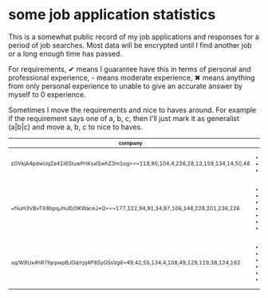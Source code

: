# some job application statistics

This is a somewhat public record of my job applications and responses for a period
of job searches. Most data will be encrypted until I find another job or a long enough
time has passed.

For requirements, ✔ means I guarantee have this in terms of personal and professional
experience, - means moderate experience, ✖ means anything from only personal experience
to unable to give an accurate answer by myself to 0 experience.

Sometimes I move the requirements and nice to haves around. For example if the requirement
says one of a, b, c, then I'll just mark it as generalist (a|b|c) and move a, b,
c to nice to haves.

<!-- markdownlint-disable line-length-->
<table style="font-size:0.75em;white-space:nowrap;">
  <thead>
    <tr>
      <th>company</th>
      <th>requirements</th>
      <th>nice to haves</th>
      <th>application date</th>
      <th>1st reply date</th>
      <th>rejection date</th>
    </tr>
  </thead>
  <tbody>
    <tr>
      <td>zOVkjA4pdwUqZa41I6StuwPriKsxlSwhZ3m1og==~118,90,104,4,226,28,13,159,134,14,50,48</td>
      <td>
        <ul>
          <li>req 1 ✔ </li>
          <li>req2 ✖ </li>
          <li>req3 -</li>
        </ul>
      </td>
      <td></td>
      <td>empty to the left</td>
      <td>this is just</td>
      <td>a test row</td>
    </tr>
    <tr>
      <td>+fiiuH3VBvTX8bpqJHJD/0KWaceJ+Q==~177,122,94,91,34,87,106,148,228,201,236,126</td>
      <td>
        <ul>
          <li>1+ years building web apps ✔ </li>
          <li>Expertise in Node.js and Postgres ✔ </li>
          <li>Professional English ✔ </li>
          <li>Work remotely close to ET times ✔ </li>
          <li>Interest in small teams/many hats ✔ </li>
          <li>High level of engagement with product ✖ </li>
          <li>Passionate about solving hard problems ✔ </li>
        </ul>
      </td>
      <td>
        <ul>
          <li>Typescript ✔ </li>
          <li>React ✔ </li>
          <li>Mongo - </li>
          <li>Terraform ✖ </li>
          <li>AWS ✖ </li>
        </ul>
      </td>
      <td>empty to the left</td>
      <td>this is just</td>
      <td>7GDFWyOTcD1d5muv39T6G7zru986wrDiVIjIvbU7~8,205,183,158,193,226,76,66,55,209,177,120</td>
    </tr>
    <tr>
      <td>sq/W9Ux4hR7fqrpwpBJGd/rjq4P8SyGSsVg6~49,42,55,134,4,108,49,129,119,38,124,162</td>
      <td>
        <ul>
          <li>2+ years shipping code to prod ✔ </li>
          <li>Generalist (js|Python|C++|Java|SQL) ✔ </li>
          <li>Balance speed of shipping and quality - </li>
          <li>Write readable code ✔ </li>
          <li>Ownership of features ✔ </li>
          <li>Understand algorithms, systems, and design ✔ </li>
        </ul>
      </td>
      <td>
        <ul>
          <li>Javascript ✔ </li>
          <li>Python ✔ </li>
          <li>C++ ✖ </li>
          <li>Java - </li>
          <li>SQL - </li>
        </ul>
      </td>
      <td></td>
      <td></td>
      <td></td>
    </tr>
  </tbody>
</table>

<style>
ul {
    padding-left: 15px;
}
</style>
<script>
// placeholder key to be updated
const exportedKey = {
    "alg": "A256GCM",
    "ext": true,
    "k": "rTESqH1AqI-lBJ5SdQcCRVxIMV-LiLYnA61ipt6Bq2E",
    "key_ops": [
      "encrypt",
      "decrypt"
    ],
    "kty": "oct"
};

async function decrypt(val, key) {
  // ~ isnt used in b64
  const [b64encoded, iv] = val.split("~");
  const encrypted = atob(b64encoded);
  const bytes = Uint8Array.from(
    encrypted.split("").map((c) => c.charCodeAt(0))
  );
  const result = await window.crypto.subtle.decrypt(
    { name: "AES-GCM", iv: Uint8Array.from(iv.split(",")) },
    key,
    bytes.buffer
  );
  return new TextDecoder().decode(result);
}

document.addEventListener("DOMContentLoaded", async () => {
  // try {
    const key = await window.crypto.subtle.importKey(
      "jwk",
      exportedKey,
      { name: "AES-GCM" },
      true,
      ["encrypt", "decrypt"]
    );
    const table = document.querySelector("table");
    const [
      {
        children: [header],
      },
      {
        children: [...rows],
      },
    ] = [...table.children];
    const columnNames = [...header.children].map((child) => child.innerHTML);
    const requirementsIdx = columnNames.indexOf("requirements");
    const nthIdx = columnNames.indexOf("nice to haves");

    rows.forEach((row) => {
      [...row.children].forEach(async (rowCell, i) => {
        if (i === requirementsIdx || i === nthIdx) return;
        try {
          rowCell.innerHTML = await decrypt(rowCell.innerHTML, key);
        } catch {
          // failed to decrypt
          rowCell.style.color = "red";
          rowCell.innerHTML = "empty,<br /> encrypted,<br /> or undecryptable";
        }
      });
    });
  // } catch {
  //   // probably no key...
  // }
});
</script>
<!-- markdownlint-enable line-length-->
